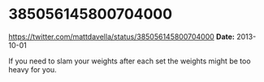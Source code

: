 # 385056145800704000
https://twitter.com/mattdavella/status/385056145800704000
**Date:** 2013-10-01

If you need to slam your weights after each set the weights might be too heavy for you.
